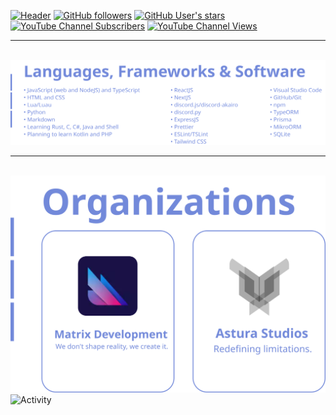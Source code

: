 [![Header](https://i.ibb.co/m9FWC2p/untitled-9.png)](https://github.com/Ascendus)
[![GitHub followers](https://img.shields.io/github/followers/Ascendus?logo=Github&style=for-the-badge&label=GitHub%20Followers)](https://github.com/Ascendus)
[![GitHub User's stars](https://img.shields.io/github/stars/Ascendus?logo=Github&style=for-the-badge&label=GitHub%20Stars)](https://github.com/Ascendus)
[![YouTube Channel Subscribers](https://img.shields.io/youtube/channel/subscribers/UCqXKI12KoP2wMKiykZslUmw?label=YouTube%20Subscribers&logo=YouTube&style=for-the-badge)](https://www.youtube.com/channel/UCqXKI12KoP2wMKiykZslUmw)
[![YouTube Channel Views](https://img.shields.io/youtube/channel/views/UCqXKI12KoP2wMKiykZslUmw?label=YouTube%20Views&logo=YouTube&style=for-the-badge)](https://www.youtube.com/channel/UCqXKI12KoP2wMKiykZslUmw)
<br />
<hr />
<br />
<a href="https://github.com/Ascendus"><img src="./assets/Languages.svg" alt="Languages, Frameworks & Software" /></a>
<br />
<hr />
<br />
<a href="https://github.com/Ascendus"><img src="./assets/Organisations.svg" alt="Organisations" /></a>
<img src="https://metrics.lecoq.io/Ascendus?template=classic&base.header=0&base.community=0&base.repositories=0&base.metadata=0&config.timezone=Pacific%2FAuckland" alt="Activity" />
<!--<img src="https://metrics.lecoq.io/Ascendus?template=classic&base.header=0&base.community=0&base.repositories=0&base.metadata=0&config.timezone=Pacific%2FAuckland" alt="Community stats" />
<img src="https://metrics.lecoq.io/Ascendus?template=classic&base.header=0&base.community=0&base.repositories=0&base.metadata=0&config.timezone=Pacific%2FAuckland" alt="Repository metrics">
-->